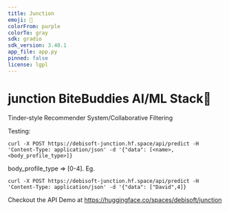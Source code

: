 ```yaml
---
title: Junction
emoji: 🏃
colorFrom: purple
colorTo: gray
sdk: gradio
sdk_version: 3.40.1
app_file: app.py
pinned: false
license: lgpl
---
```


# junction BiteBuddies AI/ML Stack🤖

Tinder-style Recommender System/Collaborative Filtering

Testing:

    curl -X POST https://debisoft-junction.hf.space/api/predict -H 'Content-Type: application/json' -d '{"data": [<name>,<body_profile_type>]}

body_profile_type => [0-4].
Eg.

    curl -X POST https://debisoft-junction.hf.space/api/predict -H 'Content-Type: application/json' -d '{"data": ["David",4]}

Checkout the API Demo at
https://huggingface.co/spaces/debisoft/junction
